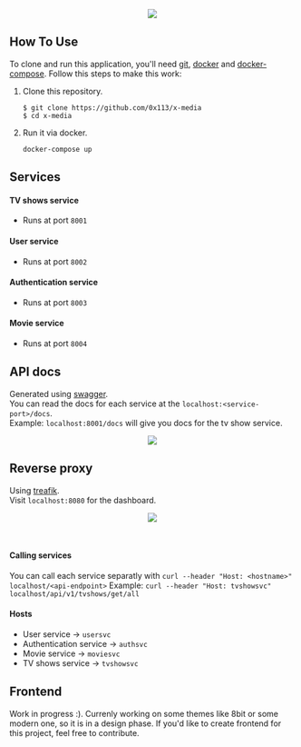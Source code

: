 <p align="center"><img src="https://imgur.com/jEZ0701.png"></p>

## How To Use
To clone and run this application, you'll need [git](https://git-scm.com/), [docker](https://docker.com/) and [docker-compose](https://docs.docker.com/compose/install/). Follow this steps to make this work:

1. Clone this repository.
	```
	$ git clone https://github.com/0x113/x-media
	$ cd x-media
	```
2. Run it via docker.
	```
	docker-compose up
	```

## Services

#### TV shows service
* Runs at port `8001`

#### User service
* Runs at port `8002`

#### Authentication service
* Runs at port `8003`

#### Movie service
* Runs at port `8004`

## API docs
Generated using [swagger](https://swagger.io/).<br>
You can read the docs for each service at the `localhost:<service-port>/docs`. <br>
Example: `localhost:8001/docs` will give you docs for the tv show service.
<p align="center"><img src="https://imgur.com/5oJIjjD.png"></p>

## Reverse proxy
Using [treafik](https://github.com/containous/traefik/).<br>
Visit `localhost:8080` for the dashboard.
<p align="center"><img src="https://imgur.com/4e46r50.png"></p>
<br>

#### Calling services
You can call each service separatly with `curl --header "Host: <hostname>" localhost/<api-endpoint>`
Example: `curl --header "Host: tvshowsvc" localhost/api/v1/tvshows/get/all`

#### Hosts
* User service -> `usersvc`
* Authentication service -> `authsvc`
* Movie service -> `moviesvc`
* TV shows service -> `tvshowsvc`

## Frontend
Work in progress :). Currenly working on some themes like 8bit or some modern one, so it is in a design phase.
If you'd like to create frontend for this project, feel free to contribute.
